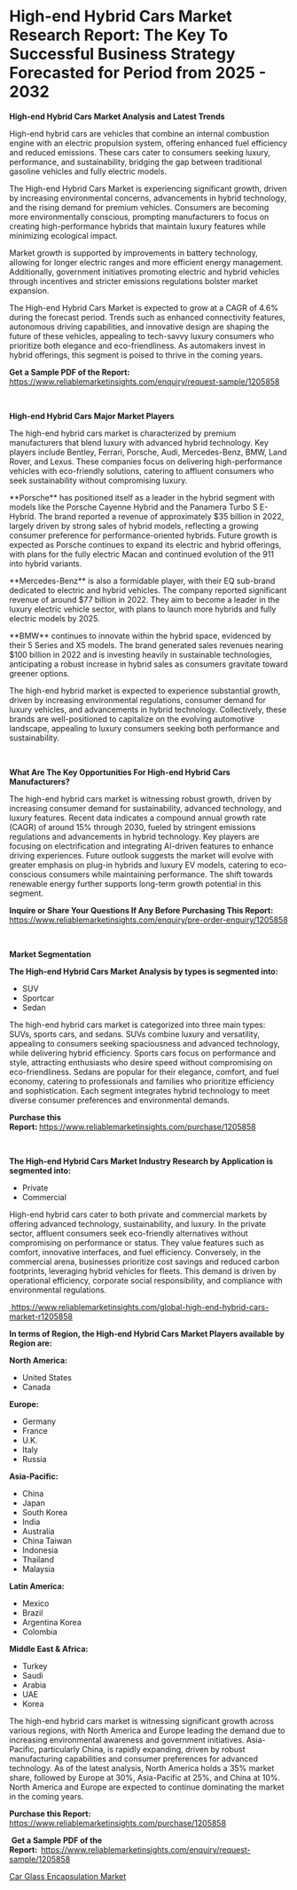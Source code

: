 <p><h1>High-end Hybrid Cars Market Research Report: The Key To Successful Business Strategy Forecasted for Period from 2025 - 2032</h1></p><p><strong>High-end Hybrid Cars Market Analysis and Latest Trends</strong></p>
<p><p>High-end hybrid cars are vehicles that combine an internal combustion engine with an electric propulsion system, offering enhanced fuel efficiency and reduced emissions. These cars cater to consumers seeking luxury, performance, and sustainability, bridging the gap between traditional gasoline vehicles and fully electric models. </p><p>The High-end Hybrid Cars Market is experiencing significant growth, driven by increasing environmental concerns, advancements in hybrid technology, and the rising demand for premium vehicles. Consumers are becoming more environmentally conscious, prompting manufacturers to focus on creating high-performance hybrids that maintain luxury features while minimizing ecological impact. </p><p>Market growth is supported by improvements in battery technology, allowing for longer electric ranges and more efficient energy management. Additionally, government initiatives promoting electric and hybrid vehicles through incentives and stricter emissions regulations bolster market expansion. </p><p>The High-end Hybrid Cars Market is expected to grow at a CAGR of 4.6% during the forecast period. Trends such as enhanced connectivity features, autonomous driving capabilities, and innovative design are shaping the future of these vehicles, appealing to tech-savvy luxury consumers who prioritize both elegance and eco-friendliness. As automakers invest in hybrid offerings, this segment is poised to thrive in the coming years.</p></p>
<p><strong>Get a Sample PDF of the Report:&nbsp;</strong> <a href="https://www.reliablemarketinsights.com/enquiry/request-sample/1205858?utm_campaign=2642&utm_medium=2&utm_source=Github&utm_content=ia&utm_term=31032025&utm_id=high-end-hybrid-cars">https://www.reliablemarketinsights.com/enquiry/request-sample/1205858</a></p>
<p>&nbsp;</p>
<p><strong>High-end Hybrid Cars Major Market Players</strong></p>
<p><p>The high-end hybrid cars market is characterized by premium manufacturers that blend luxury with advanced hybrid technology. Key players include Bentley, Ferrari, Porsche, Audi, Mercedes-Benz, BMW, Land Rover, and Lexus. These companies focus on delivering high-performance vehicles with eco-friendly solutions, catering to affluent consumers who seek sustainability without compromising luxury.</p><p>**Porsche** has positioned itself as a leader in the hybrid segment with models like the Porsche Cayenne Hybrid and the Panamera Turbo S E-Hybrid. The brand reported a revenue of approximately $35 billion in 2022, largely driven by strong sales of hybrid models, reflecting a growing consumer preference for performance-oriented hybrids. Future growth is expected as Porsche continues to expand its electric and hybrid offerings, with plans for the fully electric Macan and continued evolution of the 911 into hybrid variants.</p><p>**Mercedes-Benz** is also a formidable player, with their EQ sub-brand dedicated to electric and hybrid vehicles. The company reported significant revenue of around $77 billion in 2022. They aim to become a leader in the luxury electric vehicle sector, with plans to launch more hybrids and fully electric models by 2025.</p><p>**BMW** continues to innovate within the hybrid space, evidenced by their 5 Series and X5 models. The brand generated sales revenues nearing $100 billion in 2022 and is investing heavily in sustainable technologies, anticipating a robust increase in hybrid sales as consumers gravitate toward greener options.</p><p>The high-end hybrid market is expected to experience substantial growth, driven by increasing environmental regulations, consumer demand for luxury vehicles, and advancements in hybrid technology. Collectively, these brands are well-positioned to capitalize on the evolving automotive landscape, appealing to luxury consumers seeking both performance and sustainability.</p></p>
<p>&nbsp;</p>
<p><strong>What Are The Key Opportunities For High-end Hybrid Cars Manufacturers?</strong></p>
<p><p>The high-end hybrid cars market is witnessing robust growth, driven by increasing consumer demand for sustainability, advanced technology, and luxury features. Recent data indicates a compound annual growth rate (CAGR) of around 15% through 2030, fueled by stringent emissions regulations and advancements in hybrid technology. Key players are focusing on electrification and integrating AI-driven features to enhance driving experiences. Future outlook suggests the market will evolve with greater emphasis on plug-in hybrids and luxury EV models, catering to eco-conscious consumers while maintaining performance. The shift towards renewable energy further supports long-term growth potential in this segment.</p></p>
<p><strong>Inquire or Share Your Questions If Any Before Purchasing This Report:</strong> <a href="https://www.reliablemarketinsights.com/enquiry/pre-order-enquiry/1205858?utm_campaign=2642&utm_medium=2&utm_source=Github&utm_content=ia&utm_term=31032025&utm_id=high-end-hybrid-cars">https://www.reliablemarketinsights.com/enquiry/pre-order-enquiry/1205858</a></p>
<p>&nbsp;</p>
<p><strong>Market Segmentation</strong></p>
<p><strong>The High-end Hybrid Cars Market Analysis by types is segmented into:</strong></p>
<p><ul><li>SUV</li><li>Sportcar</li><li>Sedan</li></ul></p>
<p><p>The high-end hybrid cars market is categorized into three main types: SUVs, sports cars, and sedans. SUVs combine luxury and versatility, appealing to consumers seeking spaciousness and advanced technology, while delivering hybrid efficiency. Sports cars focus on performance and style, attracting enthusiasts who desire speed without compromising on eco-friendliness. Sedans are popular for their elegance, comfort, and fuel economy, catering to professionals and families who prioritize efficiency and sophistication. Each segment integrates hybrid technology to meet diverse consumer preferences and environmental demands.</p></p>
<p><strong>Purchase this Report:&nbsp;</strong><a href="https://www.reliablemarketinsights.com/purchase/1205858?utm_campaign=2642&utm_medium=2&utm_source=Github&utm_content=ia&utm_term=31032025&utm_id=high-end-hybrid-cars">https://www.reliablemarketinsights.com/purchase/1205858</a></p>
<p>&nbsp;</p>
<p><strong>The High-end Hybrid Cars Market Industry Research by Application is segmented into:</strong></p>
<p><ul><li>Private</li><li>Commercial</li></ul></p>
<p><p>High-end hybrid cars cater to both private and commercial markets by offering advanced technology, sustainability, and luxury. In the private sector, affluent consumers seek eco-friendly alternatives without compromising on performance or status. They value features such as comfort, innovative interfaces, and fuel efficiency. Conversely, in the commercial arena, businesses prioritize cost savings and reduced carbon footprints, leveraging hybrid vehicles for fleets. This demand is driven by operational efficiency, corporate social responsibility, and compliance with environmental regulations.</p></p>
<p><a href="https://www.reliablemarketinsights.com/global-high-end-hybrid-cars-market-r1205858?utm_campaign=2642&utm_medium=2&utm_source=Github&utm_content=ia&utm_term=31032025&utm_id=high-end-hybrid-cars">&nbsp;https://www.reliablemarketinsights.com/global-high-end-hybrid-cars-market-r1205858</a></p>
<p><strong>In terms of Region, the High-end Hybrid Cars Market Players available by Region are:</strong></p>
<p>
    <p> <strong> North America: </strong>
        <ul>
            <li>United States</li>
            <li>Canada</li>
        </ul>
        </p> 
    <p> <strong> Europe: </strong>
        <ul>
            <li>Germany</li>
            <li>France</li>
            <li>U.K.</li>
            <li>Italy</li>
            <li>Russia</li>
        </ul>
        </p> 
    <p> <strong> Asia-Pacific: </strong>
        <ul>
            <li>China</li>
            <li>Japan</li>
            <li>South Korea</li>
            <li>India</li>
            <li>Australia</li>
            <li>China Taiwan</li>
            <li>Indonesia</li>
            <li>Thailand</li>
            <li>Malaysia</li>
        </ul>
        </p> 
    <p> <strong> Latin America: </strong>
        <ul>
            <li>Mexico</li>
            <li>Brazil</li>
            <li>Argentina Korea</li>
            <li>Colombia</li>
        </ul>
        </p> 
    <p> <strong> Middle East & Africa: </strong>
        <ul>
            <li>Turkey</li>
            <li>Saudi</li>
            <li>Arabia</li>
            <li>UAE</li>
            <li>Korea</li>
        </ul>
    </p>
    </p>
<p><p>The high-end hybrid cars market is witnessing significant growth across various regions, with North America and Europe leading the demand due to increasing environmental awareness and government initiatives. Asia-Pacific, particularly China, is rapidly expanding, driven by robust manufacturing capabilities and consumer preferences for advanced technology. As of the latest analysis, North America holds a 35% market share, followed by Europe at 30%, Asia-Pacific at 25%, and China at 10%. North America and Europe are expected to continue dominating the market in the coming years.</p></p>
<p><strong>Purchase this Report: </strong><a href="https://www.reliablemarketinsights.com/purchase/1205858?utm_campaign=2642&utm_medium=2&utm_source=Github&utm_content=ia&utm_term=31032025&utm_id=high-end-hybrid-cars">https://www.reliablemarketinsights.com/purchase/1205858</a></p>
<p>&nbsp;<strong>Get a Sample PDF of the Report:&nbsp;&nbsp;</strong><a href="https://www.reliablemarketinsights.com/enquiry/request-sample/1205858?utm_campaign=2642&utm_medium=2&utm_source=Github&utm_content=ia&utm_term=31032025&utm_id=high-end-hybrid-cars">https://www.reliablemarketinsights.com/enquiry/request-sample/1205858</a></p>
<p><strong></strong></p>
<p><p><a href="https://github.com/stephaniwo144/Market-Research-Report-List-1/blob/main/car-glass-encapsulation-market.md?utm_campaign=2642&utm_medium=2&utm_source=Github&utm_content=ia&utm_term=31032025&utm_id=high-end-hybrid-cars">Car Glass Encapsulation Market</a></p></p>